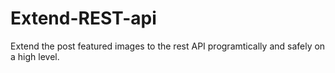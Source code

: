 # Extend-REST-api
Extend the post featured images to the rest API programtically and safely on a high level.
